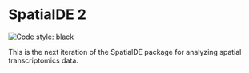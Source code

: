 # SpatialDE 2

[![Code style: black](https://img.shields.io/badge/code%20style-black-000000.svg)](https://github.com/psf/black)

This is the next iteration of the SpatialDE package for analyzing spatial transcriptomics data.
